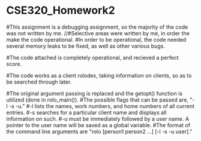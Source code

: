 # CSE320_Homework2

#This assignment is a debugging assignment, so the majority of the code was not written by me.
//#Selective areas were written by me, in order the make the code operational.
#In order to be operational, the code needed several memory leaks to be fixed, as well as other various bugs.

#The code attached is completely operational, and recieved a perfect score.

#The code works as a client rolodex, taking information on clients, so as to be searched through later.

#The original argument passing is replaced and the getopt() function is utilized (done in rolo_main()).
#The possible flags that can be passed are, "-l -s -u."
#-l lists the names, work numbers, and home numbers of all current entries.
#-s searches for a particular client name and displays all information on such.
#-u must be immediately followed by a user name. A pointer to the user name will be saved as a global variable.
#The format of the command line arguments are "rolo [person1 person2 ...] [-l -s -u user]."
